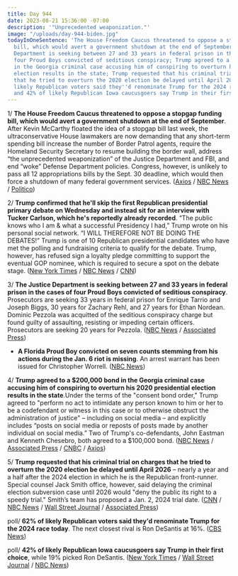 ```yaml
---
title: Day 944
date: 2023-08-21 15:36:00 -07:00
description: '"Unprecedented weaponization."'
image: "/uploads/day-944-biden.jpg"
todayInOneSentence: 'The House Freedom Caucus threatened to oppose a stopgap funding
  bill, which would avert a government shutdown at the end of September; the Justice
  Department is seeking between 27 and 33 years in federal prison in the cases of
  four Proud Boys convicted of seditious conspiracy; Trump agreed to a $200,000 bond
  in the Georgia criminal case accusing him of conspiring to overturn his 2020 presidential
  election results in the state; Trump requested that his criminal trial on charges
  that he tried to overturn the 2020 election be delayed until April 2026; 62% of
  likely Republican voters said they''d renominate Trump for the 2024 race today;
  and 42% of likely Republican Iowa caucusgoers say Trump in their first choice. '
---
```


1/ **The House Freedom Caucus threatened to oppose a stopgap funding bill, which would avert a government shutdown at the end of September**. After Kevin McCarthy floated the idea of a stopgap bill last week, the ultraconservative House lawmakers are now demanding that any short-term spending bill increase the number of Border Patrol agents, require the Homeland Security Secretary to resume building the border wall, address “the unprecedented weaponization” of the Justice Department and FBI, and end “woke” Defense Department policies. Congress, however, is unlikely to pass all 12 appropriations bills by the Sept. 30 deadline, which would then force a shutdown of many federal government services. ([Axios](https://www.axios.com/2023/08/21/freedom-caucus-government-shutdown-border) / [NBC News](https://www.nbcnews.com/politics/congress/freedom-caucus-rebels-short-term-funding-bill-new-demands-rcna100993) / [Politico](https://www.politico.com/news/2023/08/21/house-freedom-caucus-potential-shutdown-00112068))

2/ **Trump confirmed that he'll skip the first Republican presidential primary debate on Wednesday and instead sit for an interview with Tucker Carlson, which he's reportedly already recorded**. “The public knows who I am & what a successful Presidency I had,” Trump wrote on his personal social network. “I WILL THEREFORE NOT BE DOING THE DEBATES!” Trump is one of 10 Republican presidential candidates who have met the polling and fundraising criteria to qualify for the debate. Trump, however, has refused sign a loyalty pledge committing to support the eventual GOP nominee, which is required to secure a spot on the debate stage. ([New York Times](https://www.nytimes.com/2023/08/18/us/politics/trump-debate-tucker-carlson.html) / [NBC News](https://www.nbcnews.com/politics/donald-trump/trump-already-recorded-debate-night-counter-programming-interview-tuck-rcna100994) / [CNN](https://www.cnn.com/2023/08/21/politics/trump-interview-tucker-carlson/index.html))

3/ **The Justice Department is seeking between 27 and 33 years in federal prison in the cases of four Proud Boys convicted of seditious conspiracy**. Prosecutors are seeking 33 years in federal prison for Enrique Tarrio and Joseph Biggs, 30 years for Zachary Rehl, and 27 years for Ethan Nordean. Dominic Pezzola was acquitted of the seditious conspiracy charge but found guilty of assaulting, resisting or impeding certain officers. Prosecutors are seeking 20 years for Pezzola. ([NBC News](https://www.nbcnews.com/politics/justice-department/prosecutors-seek-30-years-prison-proud-boys-seditious-conspiracy-case-rcna100277) / [Associated Press](https://apnews.com/article/enrique-tarrio-capitol-riot-proud-boys-sentencing-aa8fd5e8acbc5d173e6e462974014bc7))

* **A Florida Proud Boy convicted on seven counts stemming from his actions during the Jan. 6 riot is missing**. An arrest warrant has been issued for Christopher Worrell. ([NBC News](https://www.nbcnews.com/politics/justice-department/jan-6-defendant-scheduled-sentenced-friday-now-missing-rcna100677))

4/ **Trump agreed to a $200,000 bond in the Georgia criminal case accusing him of conspiring to overturn his 2020 presidential election results in the state**.Under the terms of the "consent bond order," Trump agreed to "perform no act to intimidate any person known to him or her to be a codefendant or witness in this case or to otherwise obstruct the administration of justice" – including on social media – and explicitly includes “posts on social media or reposts of posts made by another individual on social media.” Two of Trump's co-defendants, John Eastman and Kenneth Chesebro, both agreed to a $100,000 bond. ([NBC News](https://www.nbcnews.com/politics/donald-trump/trump-co-defendants-bond-election-georgia-case-rcna101030) / [Associated Press](https://apnews.com/article/trump-bond-georgia-election-indictment-79dbb26a14b5a4ccfc1472d6d3eacd2b) / [CNBC](https://www.cnbc.com/2023/08/21/trumps-bond-in-georgia-election-case-set-at-200000.html) / [Axios](https://www.axios.com/local/atlanta/2023/08/21/donald-trump-bond-georgia))

5/ **Trump requested that his criminal trial on charges that he tried to overturn the 2020 election be delayed until April 2026** – nearly a year and a half after the 2024 election in which he is the Republican front-runner. Special counsel Jack Smith office, however, said delaying the criminal election subversion case until 2026 would "deny the public its right to a speedy trial." Smith’s team has proposed a Jan. 2, 2024 trial date. ([CNN](https://www.cnn.com/2023/08/17/politics/trump-proposes-2026-trial-federal-election-case/index.html) / [NBC News](https://www.nbcnews.com/politics/justice-department/pushing-trumps-federal-jan-6-case-2026-deny-public-speedy-trial-doj-sa-rcna101056) / [Wall Street Journal](https://www.wsj.com/us-news/law/donald-trumps-lawyers-ask-for-april-2026-trial-date-for-federal-jan-6-case-757c37c0) / [Associated Press](https://apnews.com/article/trump-special-counsel-trial-justice-department-jan-6-d2648e51ddf2cdcebf74a197e4c547d7))

poll/ **62% of likely Republican voters said they'd renominate Trump for the 2024 race today**. The next closest rival is Ron DeSantis at 16%. ([CBS News](https://www.cbsnews.com/news/trump-poll-indictments-2023-08-20/))

poll/ **42% of likely Republican Iowa caucusgoers say Trump in their first choice**, while 19% picked Ron DeSantis. ([New York Times](https://www.nytimes.com/2023/08/21/us/politics/trump-poll-rating.html) / [Wall Street Journal](https://www.wsj.com/politics/elections/donald-trump-iowa-poll-lead-ron-desantis-bc96c1b4?mod=hp_listc_pos1) / [NBC News](https://www.nbcnews.com/meet-the-press/first-read/iowa-poll-trump-challengers-face-huge-climb-stop-first-gop-contest-rcna100886))